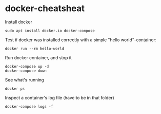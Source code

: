 # docker-cheatsheat

Install docker
```
sudo apt install docker.io docker-compose
```

Test if docker was installed correctly with a simple "hello world"-container:
```
docker run --rm hello-world
```

Run docker container, and stop it

```
docker-compose up -d
docker-compose down
```

See what's running
```
docker ps
```

Inspect a container's log file (have to be in that folder)

```
docker-compose logs -f
```
